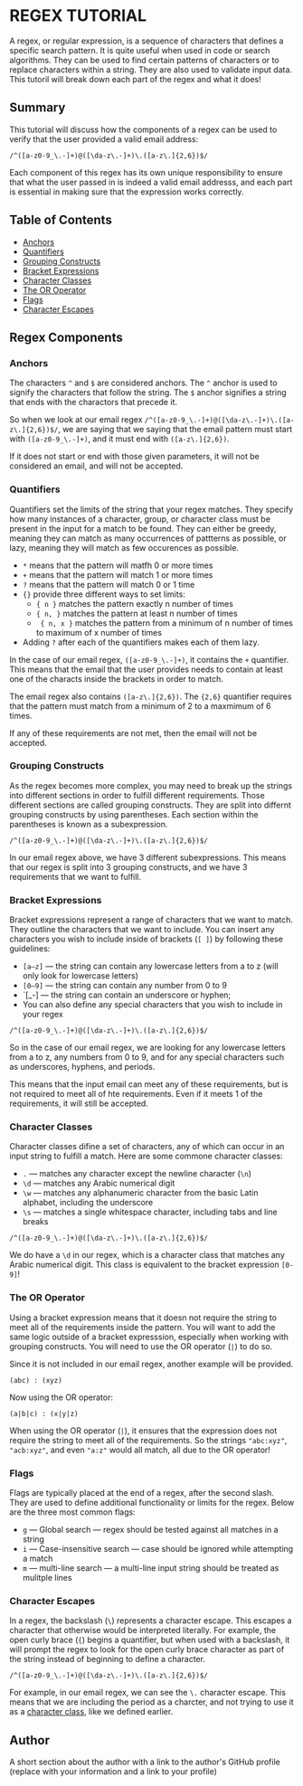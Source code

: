 # REGEX TUTORIAL

A regex, or regular expression, is a sequence of characters that defines a specific search pattern. It is quite useful when used in code or search algorithms. They can be used to find certain patterns of characters or to replace characters within a string. They are also used to validate input data. This tutoril will break down each part of the regex and what it does!


## Summary

This tutorial will discuss how the components of a regex can be used to verify that the user provided a valid email address: 

`/^([a-z0-9_\.-]+)@([\da-z\.-]+)\.([a-z\.]{2,6})$/`

Each component of this regex has its own unique responsibility to ensure that what the user passed in is indeed a valid email addresss, and each part is essential in making sure that the expression works correctly. 


## Table of Contents

- [Anchors](#anchors)
- [Quantifiers](#quantifiers)
- [Grouping Constructs](#grouping-constructs)
- [Bracket Expressions](#bracket-expressions)
- [Character Classes](#character-classes)
- [The OR Operator](#the-or-operator)
- [Flags](#flags)
- [Character Escapes](#character-escapes)


## Regex Components


### Anchors

The characters `^` and `$` are considered anchors. The `^` anchor is used to signify the characters that follow the string. The `$` anchor signifies a string that ends with the charactors that precede it.

So when we look at our email regex `/^([a-z0-9_\.-]+)@([\da-z\.-]+)\.([a-z\.]{2,6})$/`, we are saying that we saying that the email pattern must start with `([a-z0-9_\.-]+)`, and it must end with `([a-z\.]{2,6})`. 

If it does not start or end with those given parameters, it will not be considered an email, and will not be accepted. 


### Quantifiers

Quantifiers set the limits of the string that your regex matches. They specify how many instances of a character, group, or character class must be present in the input for a match to be found. They can either be greedy, meaning they can match as many occurrences of pattterns as possible, or lazy, meaning they will match as few occurences as possible. 

- `*` means that the pattern will matfh 0 or more times
- `+` means that the pattern will match 1 or more times
- `?` means that the pattern will match 0 or 1 time
- `{}` provide three different ways to set limits:
    * `{ n }` matches the pattern exactly n number of times
    * `{ n, }` matches the pattern at least n number of times
    * ` { n, x }` matches the pattern from a minimum of n number of times to maximum of x number of times
- Adding `?` after each of the quantifiers makes each of them lazy.

In the case of our email regex, `([a-z0-9_\.-]+)`, it contains the `+` quantifier. This means that the email that the user provides needs to contain at least one of the characts inside the brackets in order to match. 

The email regex also contains `([a-z\.]{2,6})`. The `{2,6}` quantifier requires that the pattern must match from a minimum of 2 to a maxmimum of 6 times. 

If any of these requirements are not met, then the email will not be accepted.


### Grouping Constructs

As the regex becomes more complex, you may need to break up the strings into different sections in order to fulfill different requirements. Those different sections are called grouping constructs. They are split into differnt grouping constructs by using parentheses. Each section within the parentheses is known as a subexpression.

`/^([a-z0-9_\.-]+)@([\da-z\.-]+)\.([a-z\.]{2,6})$/`

In our email regex above, we have 3 different subexpressions. This means that our regex is split into 3 grouping constructs, and we have 3 requirements that we want to fulfill. 


### Bracket Expressions

Bracket expressions represent a range of characters that we want to match. They outline the characters that we want to include. You can insert any characters you wish to include inside of brackets (`[ ]`) by following these guidelines:

- `[a—z]` — the string can contain any lowercase letters from a to z (will only look for lowercase letters)
- `[0—9]` — the string can contain any number from 0 to 9
- `[_-] — the string can contain an underscore or hyphen;
- You can also define any special characters that you wish to include in your regex

`/^([a-z0-9_\.-]+)@([\da-z\.-]+)\.([a-z\.]{2,6})$/`

So in the case of our email regex, we are looking for any lowercase letters from a to z, any numbers from 0 to 9, and for any special characters such as underscores, hyphens, and periods.

This means that the input email can meet any of these requirements, but is not required to meet all of hte requirements. Even if it meets 1 of the requirements, it will still be accepted. 


### Character Classes

Character classes difine a set of characters, any of which can occur in an input string to fulfill a match. Here are some commone character classes:

- `.` — matches any character except the newline character (`\n`)
- `\d` — matches any Arabic numerical digit
- `\w` — matches any alphanumeric character from the basic Latin alphabet, including the underscore
- `\s` — matches a single whitespace character, including tabs and line breaks 

`/^([a-z0-9_\.-]+)@([\da-z\.-]+)\.([a-z\.]{2,6})$/`

We do have a `\d` in our regex, which is a character class that matches any Arabic numerical digit. This class is equivalent to the bracket expression `[0-9]`!


### The OR Operator

Using a bracket expression means that it doesn not require the string to meet all of the requirements inside the pattern. You will want to add the same logic outside of a bracket expresssion, especially when working with grouping constructs. You will need to use the OR operator (`|`) to do so.

Since it is not included in our email regex, another example will be provided.

`(abc) : (xyz)`

Now using the OR operator:

`(a|b|c) : (x|y|z)`

When using the OR operator (`|`), it ensures that the expression does not require the string to meet all of the requirements. So the strings `"abc:xyz"`, `"acb:xyz"`, and even `"a:z"` would all match, all due to the OR operator!


### Flags

Flags are typically placed at the end of a regex, after the second slash. They are used to define additional functionality or limits for the regex. Below are the three most common flags:

- `g` — Global search — regex should be tested against all matches in a string 
- `i` — Case-insensitive search — case should be ignored while attempting a match
- `m` — multi-line search — a multi-line input string should be treated as mulitple lines


### Character Escapes

In a regex, the backslash (`\`) represents a character escape. This escapes a character that otherwise would be interpreted literally. For example, the open curly brace (`{`) begins a quantifier, but when used with a backslash, it will prompt the regex to look for the open curly brace character as part of the string instead of beginning to define a character. 

`/^([a-z0-9_\.-]+)@([\da-z\.-]+)\.([a-z\.]{2,6})$/`

For example, in our email regex, we can see the `\.` character escape. This means that we are including the period as a charcter, and not trying to use it as a [character class](#character-classes), like we defined earlier. 


## Author



A short section about the author with a link to the author's GitHub profile (replace with your information and a link to your profile)
